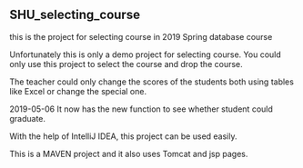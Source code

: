## SHU_selecting_course

this is the project for selecting course in 2019 Spring database course

Unfortunately this is only a demo project for selecting course. You could only use this project to select the course and  drop the course.

The teacher could only change the scores of the students both using tables like Excel or change the special one.

2019-05-06 It now has the new function to see whether student could graduate.

With the help of IntelliJ IDEA, this project can be used easily.

This is a MAVEN project and it also uses Tomcat and jsp pages.